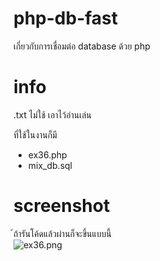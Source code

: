 # php-db-fast
เกี่ยวกับการเชื่อมต่อ database ด้วย php

# info
.txt ไม่ใช้ เอาไว้อ่านเล่น <br>

ที่ใช้ในงานก็มี <br>
- ex36.php 
- mix_db.sql

# screenshot
้ถ้ารันโค้ดแล้วผ่านก็จะขึ้นแบบนี้ <br>
![ex36.png](https://cdn.discordapp.com/attachments/1067458504014708767/1067458704603091055/ex36.png)